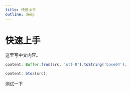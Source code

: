 ```yaml
---
title: 快速上手
outline: deep
---
```


# 快速上手

这里写中文内容。

```js
content: Buffer.from(src, 'utf-8').toString('base64'),

content: btoa(src),
```

测试一下

